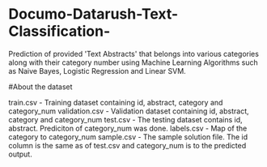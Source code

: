 # Documo-Datarush-Text-Classification-
Prediction of provided 'Text Abstracts' that belongs into various categories along with their category number using Machine Learning Algorithms such as Naive Bayes, Logistic Regression and Linear SVM.


#About the dataset 

train.csv - Training dataset containing id, abstract, category and category_num
validation.csv - Validation dataset containing id, abstract, category and category_num
test.csv - The testing dataset contains id, abstract. Prediciton of category_num was done.
labels.csv - Map of the category to category_num
sample.csv - The sample solution file. The id column is the same as of test.csv and category_num is to the predicted output.

